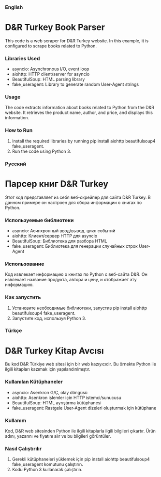 ### English
# D&R Turkey Book Parser

This code is a web scraper for D&R Turkey website. In this example, it is configured to scrape books related to Python.

### Libraries Used
- asyncio: Asynchronous I/O, event loop
- aiohttp: HTTP client/server for asyncio
- BeautifulSoup: HTML parsing library
- fake_useragent: Library to generate random User-Agent strings

### Usage
The code extracts information about books related to Python from the D&R website. It retrieves the product name, author, and price, and displays this information.

### How to Run
1. Install the required libraries by running pip install aiohttp beautifulsoup4 fake_useragent.
2. Run the code using Python 3.


### Русский
# Парсер книг D&R Turkey

Этот код представляет из себя веб-скрейпер для сайта D&R Turkey. В данном примере он настроен для сбора информации о книгах по Python.

### Используемые библиотеки
- asyncio: Асинхронный ввод/вывод, цикл событий
- aiohttp: Клиент/сервер HTTP для asyncio
- BeautifulSoup: Библиотека для разбора HTML
- fake_useragent: Библиотека для генерации случайных строк User-Agent

### Использование
Код извлекает информацию о книгах по Python с веб-сайта D&R. Он извлекает название продукта, автора и цену, и отображает эту информацию.

### Как запустить
1. Установите необходимые библиотеки, запустив pip install aiohttp beautifulsoup4 fake_useragent.
2. Запустите код, используя Python 3.


### Türkçe
# D&R Turkey Kitap Avcısı

Bu kod D&R Türkiye web sitesi için bir web kazıyıcıdır. Bu örnekte Python ile ilgili kitapları kazımak için yapılandırılmıştır.

### Kullanılan Kütüphaneler
- asyncio: Asenkron G/Ç, olay döngüsü
- aiohttp: Asenkron işlemler için HTTP istemci/sunucusu
- BeautifulSoup: HTML ayrıştırma kütüphanesi
- fake_useragent: Rastgele User-Agent dizeleri oluşturmak için kütüphane

### Kullanım
Kod, D&R web sitesinden Python ile ilgili kitaplarla ilgili bilgileri çıkartır. Ürün adını, yazarını ve fiyatını alır ve bu bilgileri görüntüler.

### Nasıl Çalıştırılır
1. Gerekli kütüphaneleri yüklemek için pip install aiohttp beautifulsoup4 fake_useragent komutunu çalıştırın.
2. Kodu Python 3 kullanarak çalıştırın.

